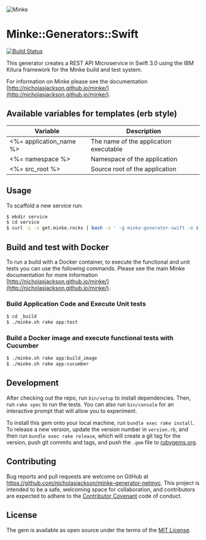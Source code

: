 ![Minke](http://minke.rocks/img/minke_logo.png)
# Minke::Generators::Swift

[![Build Status](https://travis-ci.org/nicholasjackson/minke-generator-swift.svg?branch=master)](https://travis-ci.org/nicholasjackson/minke-generator-swift)  

This generator creates a REST API Microservice in Swift 3.0 using the IBM Kitura framework for the Minke build and test system.

For information on Minke please see the documentation [http://nicholasjackson.github.io/minke/](http://nicholasjackson.github.io/minke/).

## Available variables for templates (erb style)
| Variable                | Description                            |
| ----------------------- | -------------------------------------- |
| <%= application_name %> | The name of the application executable |
| <%= namespace %>        | Namespace of the application           |
| <%= src_root %>         | Source root of the application         |

## Usage
To scaffold a new service run:

```bash
$ mkdir service
$ cd service
$ curl -L -s get.minke.rocks | bash -s ' -g minke-generator-swift -o $(pwd) -n service -a service'
```

## Build and test with Docker
To run a build with a Docker container, to execute the functional and unit tests you can use the following commands.  Please see the main Minke documentation for more information [http://nicholasjackson.github.io/minke/](http://nicholasjackson.github.io/minke/).

### Build Application Code and Execute Unit tests
```bash
$ cd _build
$ ./minke.sh rake app:test
```

### Build a Docker image and execute functional tests with Cucumber
```bash
$ ./minke.sh rake app:build_image
$ ./minke.sh rake app:cucumber
```

## Development

After checking out the repo, run `bin/setup` to install dependencies. Then, run `rake spec` to run the tests. You can also run `bin/console` for an interactive prompt that will allow you to experiment.

To install this gem onto your local machine, run `bundle exec rake install`. To release a new version, update the version number in `version.rb`, and then run `bundle exec rake release`, which will create a git tag for the version, push git commits and tags, and push the `.gem` file to [rubygems.org](https://rubygems.org).

## Contributing

Bug reports and pull requests are welcome on GitHub at https://github.com/nicholasjackson/minke-generator-netmvc. This project is intended to be a safe, welcoming space for collaboration, and contributors are expected to adhere to the [Contributor Covenant](http://contributor-covenant.org) code of conduct.


## License

The gem is available as open source under the terms of the [MIT License](http://opensource.org/licenses/MIT).
